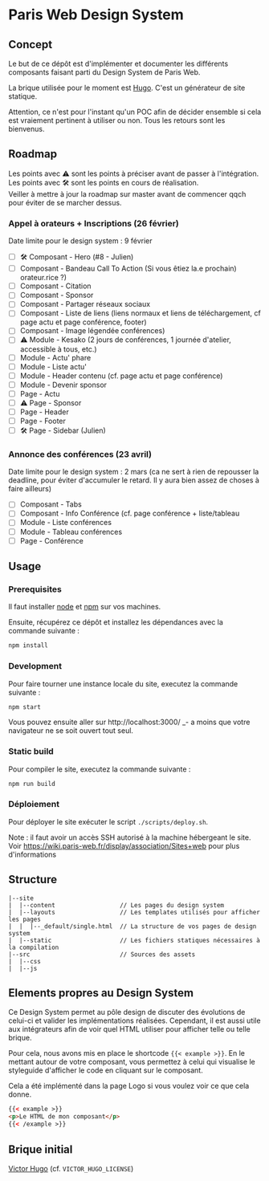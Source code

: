 # Paris Web Design System

## Concept

Le but de ce dépôt est d'implémenter et documenter les différents composants
faisant parti du Design System de Paris Web.

La brique utilisée pour le moment est [Hugo](https://gohugo.io/). C'est un
générateur de site statique.

Attention, ce n'est pour l'instant qu'un POC afin de décider ensemble si cela
est vraiement pertinent à utiliser ou non. Tous les retours sont les bienvenus.

## Roadmap

Les points avec ⚠️ sont les points à préciser avant de passer à l'intégration.  
Les points avec 🛠️ sont les points en cours de réalisation.  
Veiller à mettre à jour la roadmap sur master avant de commencer qqch pour éviter de se marcher dessus.

### Appel à orateurs + Inscriptions (26 février)

Date limite pour le design system : 9 février

* [ ] ️🛠️ Composant - Hero (#8 - Julien)
* [ ] ️Composant - Bandeau Call To Action (Si vous êtiez la.e prochain)
      orateur.rice ?)
* [ ] Composant - Citation
* [ ] Composant - Sponsor
* [ ] Composant - Partager réseaux sociaux
* [ ] Composant - Liste de liens (liens normaux et liens de téléchargement,
      cf page actu et page conférence, footer)
* [ ] Composant - Image légendée
      conférences)
* [ ] ⚠️ Module - Kesako (2 jours de conférences, 1 journée d'atelier,
      accessible à tous, etc.)
* [ ] Module - Actu' phare
* [ ] Module - Liste actu'
* [ ] Module - Header contenu (cf. page actu et page conférence)
* [ ] Module - Devenir sponsor
* [ ] Page - Actu
* [ ] ⚠️ Page - Sponsor
* [ ] Page - Header
* [ ] Page - Footer
* [ ] 🛠️ Page - Sidebar (Julien)

### Annonce des conférences (23 avril)

Date limite pour le design system : 2 mars (ca ne sert à rien de repousser la deadline, pour éviter d'accumuler le retard. Il y aura bien assez de choses à faire ailleurs)

* [ ] Composant - Tabs
* [ ] Composant - Info Conférence (cf. page conférence + liste/tableau
* [ ] Module - Liste conférences
* [ ] Module - Tableau conférences
* [ ] Page - Conférence

## Usage

### Prerequisites

Il faut installer [node](https://nodejs.org/en/download/) et
[npm](https://www.npmjs.com/get-npm) sur vos machines.

Ensuite, récupérez ce dépôt et installez les dépendances avec la commande
suivante :

```bash
npm install
```

### Development

Pour faire tourner une instance locale du site, executez la commande suivante :

```bash
npm start
```

Vous pouvez ensuite aller sur http://localhost:3000/ \_- a moins que votre
navigateur ne se soit ouvert tout seul.

### Static build

Pour compiler le site, executez la commande suivante :

```bash
npm run build
```

### Déploiement

Pour déployer le site exécuter le script `./scripts/deploy.sh`.

Note : il faut avoir un accès SSH autorisé à la machine hébergeant le site. Voir
https://wiki.paris-web.fr/display/association/Sites+web pour plus d'informations

## Structure

```
|--site
|  |--content                  // Les pages du design system
|  |--layouts                  // Les templates utilisés pour afficher les pages
|  |  |--_default/single.html  // La structure de vos pages de design system
|  |--static                   // Les fichiers statiques nécessaires à la compilation
|--src                         // Sources des assets
|  |--css
|  |--js
```

## Elements propres au Design System

Ce Design System permet au pôle design de discuter des évolutions de celui-ci et
valider les implémentations réalisées. Cependant, il est aussi utile aux
intégrateurs afin de voir quel HTML utiliser pour afficher telle ou telle
brique.

Pour cela, nous avons mis en place le shortcode `{{< example >}}`. En le mettant
autour de votre composant, vous permettez à celui qui visualise le styleguide
d'afficher le code en cliquant sur le composant.

Cela a été implémenté dans la page Logo si vous voulez voir ce que cela donne.

```html
{{< example >}}
<p>Le HTML de mon composant</p>
{{< /example >}}
```

## Brique initial

[Victor Hugo](https://github.com/netlify/victor-hugo) (cf.
`VICTOR_HUGO_LICENSE`)
